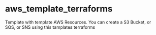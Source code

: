 # aws_template_terraforms
Template with template AWS Resources. You can create a S3 Bucket, or SQS, or SNS using this tamplates terraforms

